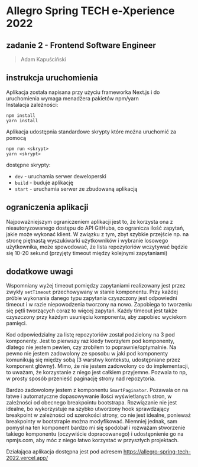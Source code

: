 # Allegro Spring TECH e-Xperience 2022

## zadanie 2 - Frontend Software Engineer

> Adam Kapuściński

## instrukcja uruchomienia

Aplikacja została napisana przy użyciu frameworka Next.js i do uruchomienia wymaga menadżera pakietów npm/yarn \
Instalacja zależności:

```
npm install
yarn install
```

Aplikacja udostępnia standardowe skrypty które można uruchomić za pomocą

```
npm run <skrypt>
yarn <skrypt>
```

dostępne skrypty:

- `dev` - uruchamia serwer deweloperski
- `build` - buduje aplikację
- `start` - uruchamia serwer ze zbudowaną aplikacją

## ograniczenia aplikacji

Najpoważniejszym ograniczeniem aplikacji jest to, że korzysta ona z nieautoryzowanego dostępu do API GitHuba, co ogranicza ilość zapytań, jakie może wykonać klient. W związku z tym, zbyt szybkie przejście np. na stronę piętnastą wyszukiwarki użytkowników i wybranie losowego użytkownika, może spowodować, że lista repozytoriów wczytywać będzie się 10-20 sekund (przyjęty timeout między kolejnymi zapytaniami)

## dodatkowe uwagi

Wspomniany wyżej timeout pomiędzy zapytaniami realizowany jest przez zwykły `setTimeout` przechowywany w stanie komponentu. Przy każdej próbie wykonania danego typu zapytania czyszczony jest odpowiedni timeout i w razie niepowodzenia tworzony na nowo. Zapobiega to tworzeniu się pętli tworzących coraz to więcej zapytań. Każdy timeout jest także czyszczony przy każdym usunięciu komponentu, aby zapobiec wyciekom pamięci.

Kod odpowiedzialny za listę repozytoriów został podzielony na 3 pod komponenty. Jest to pierwszy raz kiedy tworzyłem pod komponenty, dlatego nie jestem pewien, czy zrobiłem to poprawnie/optymalnie. Na pewno nie jestem zadowolony ze sposobu w jaki pod komponenty komunikują się między sobą (3 warstwy kontekstu, udostępniane przez komponent główny). Mimo, że nie jestem zadowolony co do implementacji, to uważam, że korzystanie z niego jest całkiem przyjemne. Pozwala to np, w prosty sposób przenieść paginację strony nad repozytoria.

Bardzo zadowolony jestem z komponentu `SmartPaginator`. Pozawala on na łatwe i automatyczne dopasowywanie ilości wyświetlanych stron, w zależności od obecnego breakpointu bootstrapa. Rozwiązanie nie jest idealne, bo wykorzystuje na szybko utworzony hook sprawdzający breakpoint w zależności od szerokości strony, co nie jest idealne, ponieważ breakpointy w bootstrapie można modyfikować. Niemniej jednak, sam pomysł na ten komponent bardzo mi się spodobał i rozważam stworzenie takiego komponentu (oczywiście dopracowanego) i udostępnienie go na npmjs.com, aby móc z niego łatwo korzystać w przyszłych projektach.

Działająca aplikacja dostępna jest pod adresem https://allegro-spring-tech-2022.vercel.app/
